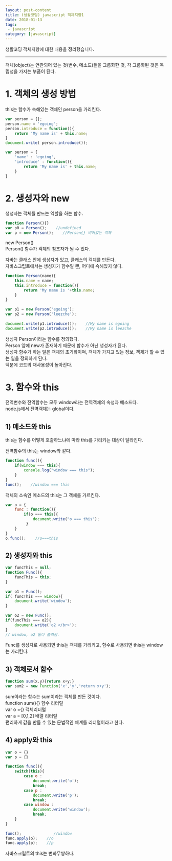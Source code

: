 ```yaml
---
layout: post-content
title: (생활코딩) javascript 객체지향1
date: 2018-01-13
tags:
 - javascript
category: [javascript]
---
```


생활코딩 객체지향에 대한 내용을 정리했습니다.

---

객체(object)는 연관되어 있는 것(변수, 메소드)들을 그룹화한 것, 각 그룹화된 것은 독립성을 가지는 부품이 된다.

# 1. 객체의 생성 방법
this는 함수가 속해있는 객체인 person을 가리킨다.
```javascript
var person = {}; 
person.name = 'egoing'; 
person.introduce = function(){ 
    return 'My name is' + this.name; 
} 
document.write( person.introduce());
```

```javascript
var person = { 
    'name' : 'egoing', 
    'introduce' : function(){ 
        return 'My name is' + this.name;     
    } 
}
```


# 2. 생성자와 new
생성자는 객체를 만드는 역할을 하는 함수.
```javascript
function Person(){} 
var p0 = Person();    //undefined 
var p = new Person();    //Person{} 비어있는 객체
```
new Person()    
Person() 함수가 객체의 참조자가 될 수 있다.

자바는 클래스 안에 생성자가 있고, 클래스의 객체를 만든다.   
자바스크립트에서는 생성자가 함수일 뿐, 어디에 속해있지 않다.


```javascript
function Person(name){ 
    this.name = name; 
    this.introduce = function(){ 
        return 'My name is '+this.name; 
    } 
} 
 
var p1 = new Person('egoing'); 
var p2 = new Person('leezche'); 
 
document.write(p1.introduce());    //My name is egoing 
document.write(p2.introduce());    //My name is leezche
```
생성자 Person이라는 함수를 정의했다.    
Person 앞에 new가 존재하기 때문에 함수가 아닌 생성자가 된다.    
생성자 함수가 하는 일은 객체의 초기화이며, 객체가 가지고 있는 정보, 객체가 할 수 있는 일을 정의하게 된다.    
덕분에 코드의 재사용성이 높아진다.


# 3. 함수와 this
전역변수와 전역함수는 모두 window라는 전역객체의 속성과 메소드다.    
<span class="clr-grey">node.js에서 전역객체는 global이다.</span>

## 1) 메소드와 this
this는 함수를 어떻게 호출하느냐에 따라 this를 가리키는 대상이 달라진다.

전역함수의 this는 window와 같다.
```javascript
function func(){ 
    if(window === this){ 
        console.log("window === this");  
    } 
}  
func();    //window === this
```

객체의 소속인 메소드의 this는 그 객체를 가르킨다.
```javascript
var o = { 
    func : function(){ 
        if(o === this){ 
            document.write("o === this");     
         } 
    } 
} 
o.func();    //o===this
```


## 2) 생성자와 this
```javascript
var funcThis = null; 
function Func(){ 
    funcThis = this; 
} 
 
var o1 = Func(); 
if( funcThis === window){ 
    document.write('window'); 
} 
 
var o2 = new Func(); 
if(funcThis === o2){ 
    document.write('o2 </br>'); 
} 
// window, o2 둘다 출력됨.
```
Func를 생성자로 사용되면 this는 객체를 가리키고, 함수로 사용되면 this는 window는 가리킨다.


## 3) 객체로서 함수
```javascript
function sum(x,y){return x+y;} 
var sum2 = new Function('x','y','return x+y');
```
sum이라는 함수는 sum이라는 객체를 만든 것이다.     
<span class="clr-grey">
function sum(){} 함수 리터럴    
var o ={} 객체리터럴    
var a = [0,1,2] 배열 리터럴    
편리하게 값을 만들 수 있는 문법적인 체계를 리터럴이라고 한다.
</span>


## 4) apply와 this
```javascript
var o = {} 
var p = {} 
 
function func(){ 
    switch(this){ 
        case o :  
            document.write('o'); 
            break;
        case p :  
            document.write('p'); 
            break; 
        case window :  
            document.write('window'); 
            break; 
    } 
} 
 
func();              //window 
func.apply(o);    //o
func.apply(p);    //p
```
자바스크립트의 this는 변화무쌍하다.
